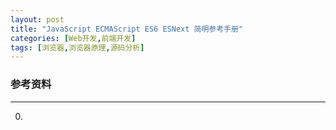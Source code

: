 ```yaml
---
layout: post
title: "JavaScript ECMAScript ES6 ESNext 简明参考手册"
categories: [Web开发,前端开发]
tags: [浏览器,浏览器原理,源码分析]
---
```





### 参考资料
---
0. ​

